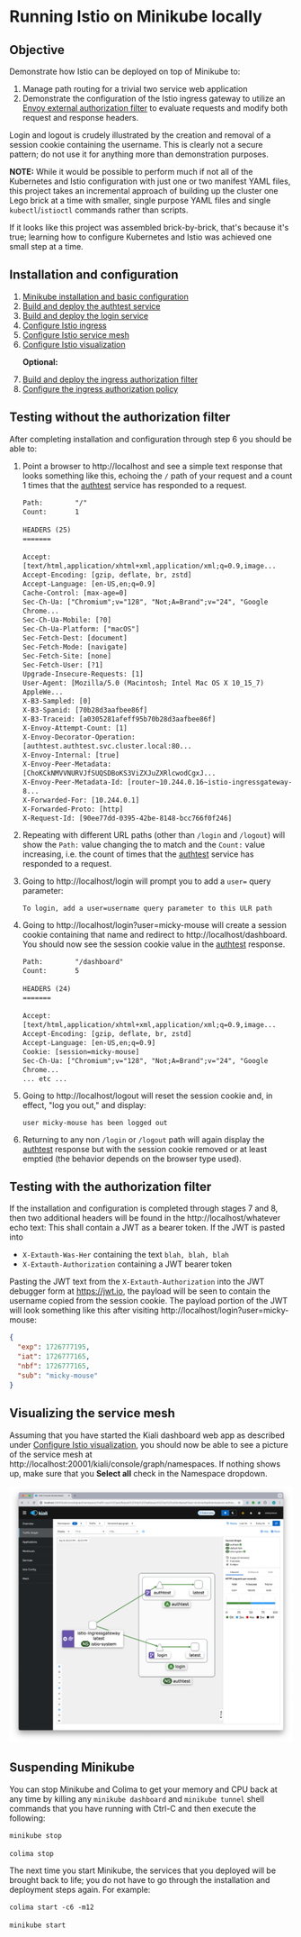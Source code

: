 # Running Istio on Minikube locally

## Objective

Demonstrate how Istio can be deployed on top of Minikube to:

1. Manage path routing for a trivial two service web application
2. Demonstrate the configuration of the Istio ingress gateway to utilize an [Envoy external authorization filter](https://www.envoyproxy.io/docs/envoy/latest/configuration/http/http_filters/ext_authz_filter)
   to evaluate requests and modify both request and response headers. 

Login and logout is crudely illustrated by the creation and removal of a session cookie containing the username.
This is clearly not a secure pattern; do not use it for anything more than demonstration purposes.

**NOTE:** While it would be possible to perform much if not all of the Kubernetes and Istio configuration with just one
or two manifest YAML files, this project takes an incremental approach of building up the cluster one Lego brick at a 
time with smaller, single purpose YAML files and single `kubectl`/`istioctl` commands rather than scripts. 

If it looks like this project was assembled brick-by-brick, that's because it's true; learning how
to configure Kubernetes and Istio was achieved one small step at a time.

## Installation and configuration

1. [Minikube installation and basic configuration](Install.md)
2. [Build and deploy the authtest service](svc-authtest)
3. [Build and deploy the login service](svc-login.md)
4. [Configure Istio ingress](istio.md)
5. [Configure Istio service mesh](mesh.md)
6. [Configure Istio visualization](visualize.md)<p>
   **Optional:**
7. [Build and deploy the ingress authorization filter](svc-extauth.md)
8. [Configure the ingress authorization policy](authz-policy.md)

## Testing without the authorization filter

After completing installation and configuration through step 6 you should be able to:

1. Point a browser to http://localhost and see a simple text response that looks something like this, echoing the `/`
   path of your request and a count 1 times that the [authtest](../authtest) service has responded to a request.
   ```text
   Path:		"/"
   Count:		1

   HEADERS (25)
   =======

   Accept: [text/html,application/xhtml+xml,application/xml;q=0.9,image...
   Accept-Encoding: [gzip, deflate, br, zstd]
   Accept-Language: [en-US,en;q=0.9]
   Cache-Control: [max-age=0]
   Sec-Ch-Ua: ["Chromium";v="128", "Not;A=Brand";v="24", "Google Chrome...
   Sec-Ch-Ua-Mobile: [?0]
   Sec-Ch-Ua-Platform: ["macOS"]
   Sec-Fetch-Dest: [document]
   Sec-Fetch-Mode: [navigate]
   Sec-Fetch-Site: [none]
   Sec-Fetch-User: [?1]
   Upgrade-Insecure-Requests: [1]
   User-Agent: [Mozilla/5.0 (Macintosh; Intel Mac OS X 10_15_7) AppleWe...
   X-B3-Sampled: [0]
   X-B3-Spanid: [70b28d3aafbee86f]
   X-B3-Traceid: [a0305281afeff95b70b28d3aafbee86f]
   X-Envoy-Attempt-Count: [1]
   X-Envoy-Decorator-Operation: [authtest.authtest.svc.cluster.local:80...
   X-Envoy-Internal: [true]
   X-Envoy-Peer-Metadata: [ChoKCkNMVVNURVJfSUQSDBoKS3ViZXJuZXRlcwodCgxJ...
   X-Envoy-Peer-Metadata-Id: [router~10.244.0.16~istio-ingressgateway-8...
   X-Forwarded-For: [10.244.0.1]
   X-Forwarded-Proto: [http]
   X-Request-Id: [90ee77dd-0395-42be-8148-bcc766f0f246]
   ```
2. Repeating with different URL paths (other than `/login` and `/logout`) will show the `Path:` value changing the
   to match and the `Count:` value increasing, i.e. the count of times that the [authtest](../authtest) service
   has responded to a request.
   
3. Going to http://localhost/login will prompt you to add a `user=` query parameter:
   ```text
   To login, add a user=username query parameter to this ULR path
   ```
   
4. Going to http://localhost/login?user=micky-mouse will create a session cookie containing that name and
   redirect to http://localhost/dashboard. You should now see the session cookie value in the [authtest](../authtest)
   response.
   ```text
   Path:		"/dashboard"
   Count:		5
   
   HEADERS (24)
   =======
   
   Accept: [text/html,application/xhtml+xml,application/xml;q=0.9,image...
   Accept-Encoding: [gzip, deflate, br, zstd]
   Accept-Language: [en-US,en;q=0.9]
   Cookie: [session=micky-mouse]
   Sec-Ch-Ua: ["Chromium";v="128", "Not;A=Brand";v="24", "Google Chrome...
   ... etc ...
   ```
5. Going to http://localhost/logout will reset the session cookie and, in effect, "log you out," and display: 
   ```text
   user micky-mouse has been logged out
   ```
6. Returning to any non `/login` or `/logout` path will again display the [authtest](../authtest)
   response but with the session cookie removed or at least emptied (the behavior depends on the browser type used).

## Testing with the authorization filter

If the installation and configuration is completed through stages 7 and 8, then two additional headers will be found in 
the http://localhost/whatever echo text: This shall contain a JWT as a bearer token. If the JWT is pasted into 

* `X-Extauth-Was-Her` containing the text `blah, blah, blah`
* `X-Extauth-Authorization` containing a JWT bearer token

Pasting the JWT text from the `X-Extauth-Authorization` into the JWT debugger form at https://jwt.io, the payload will 
be seen to contain the username copied from the session cookie. The payload portion of the JWT will look something like 
this after visiting http://localhost/login?user=micky-mouse:

```json
{
  "exp": 1726777195,
  "iat": 1726777165,
  "nbf": 1726777165,
  "sub": "micky-mouse"
}
```

## Visualizing the service mesh

Assuming that you have started the Kiali dashboard web app as described under [Configure Istio visualization](visualize.md),
you should now be able to see a picture of the service mesh at http://localhost:20001/kiali/console/graph/namespaces.
If nothing shows up, make sure that you **Select all** check in the Namespace dropdown.

![Kiali service mesh visualization](kiali.png)

## Suspending Minikube

You can stop Minikube and Colima to get your memory and CPU back at any time by killing any `minikube dashboard` and
`minikube tunnel` shell commands that you have running with Ctrl-C and then execute the following:

```shell
minikube stop

colima stop
```

The next time you start Minikube, the services that you deployed will be brought back to life; you do not
have to go through the installation and deployment steps again. For example:

```shell
colima start -c6 -m12 

minikube start
```
